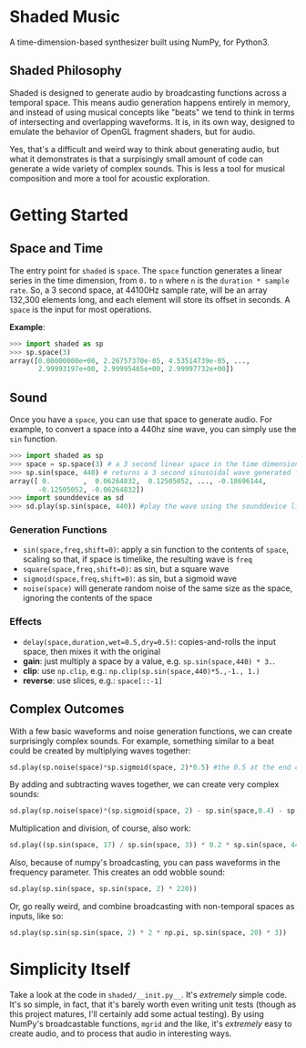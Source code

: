 # Shaded Music
A time-dimension-based synthesizer built using NumPy, for Python3.

## Shaded Philosophy
Shaded is designed to generate audio by broadcasting functions across a temporal space. This means audio generation happens entirely in memory, and instead of using musical concepts like "beats" we tend to think in terms of intersecting and overlapping waveforms. It is, in its own way, designed to emulate the behavior of OpenGL fragment shaders, but for audio.

Yes, that's a difficult and weird way to think about generating audio, but what it demonstrates is that a surpisingly small amount of code can generate a wide variety of complex sounds. This is less a tool for musical composition and more a tool for acoustic exploration.

# Getting Started
## Space and Time
The entry point for `shaded` is `space`. The `space` function generates a linear series in the time dimension, from `0.` to `n` where `n` is the `duration * sample rate`. So, a 3 second space, at 44100Hz sample rate, will be an array 132,300 elements long, and each element will store its offset in seconds. A `space` is the input for most operations.

**Example**:
```python
>>> import shaded as sp
>>> sp.space(3)
array([0.00000000e+00, 2.26757370e-05, 4.53514739e-05, ...,
       2.99993197e+00, 2.99995465e+00, 2.99997732e+00])
```

## Sound
Once you have a `space`, you can use that space to generate audio. For example, to convert a space into a 440hz sine wave, you can simply use the `sin` function.

```python
>>> import shaded as sp
>>> space = sp.space(3) # a 3 second linear space in the time dimension
>>> sp.sin(space, 440) # returns a 3 second sinusoidal wave generated from that space
array([ 0.        ,  0.06264832,  0.12505052, ..., -0.18696144,
       -0.12505052, -0.06264832])
>>> import sounddevice as sd
>>> sd.play(sp.sin(space, 440)) #play the wave using the sounddevice library
```

### Generation Functions
* `sin(space,freq,shift=0)`: apply a sin function to the contents of `space`, scaling so that, if space is timelike, the resulting wave is `freq`
* `square(space,freq,shift=0)`: as sin, but a square wave
* `sigmoid(space,freq,shift=0)`: as sin, but a sigmoid wave
* `noise(space)` will generate random noise of the same size as the space, ignoring the contents of the space

### Effects
* `delay(space,duration,wet=0.5,dry=0.5)`: copies-and-rolls the input space, then mixes it with the original
* **gain**: just multiply a space by a value, e.g. `sp.sin(space,440) * 3.`.
* **clip**: use `np.clip`, e.g.: `np.clip(sp.sin(space,440)*5.,-1., 1.)`
* **reverse**: use slices, e.g.: `space[::-1]`


## Complex Outcomes
With a few basic waveforms and noise generation functions, we can create surprisingly complex sounds. For example, something similar to a beat could be created by multiplying waves together:

```python
sd.play(sp.noise(space)*sp.sigmoid(space, 2)*0.5) #the 0.5 at the end controls the overall amplitude of the wave
```

By adding and subtracting waves together, we can create very complex sounds:

```python
sd.play(sp.noise(space)*(sp.sigmoid(space, 2) - sp.sin(space,0.4) - sp.sin(space,0.25,1)) + sp.sin(space, 440)*(sp.sin(space,3)-sp.sin(space,4.25)) + sp.sin(space,310)*(sp.sin(space,3,1.254))) #complex beat
```

Multiplication and division, of course, also work:

```python
sd.play((sp.sin(space, 17) / sp.sin(space, 3)) * 0.2 * sp.sin(space, 440))
```

Also, because of numpy's broadcasting, you can pass waveforms in the frequency parameter. This creates an odd wobble sound:

```python
sd.play(sp.sin(space, sp.sin(space, 2) * 220))
```

Or, go really weird, and combine broadcasting with non-temporal spaces as inputs, like so:

```python
sd.play(sp.sin(sp.sin(space, 2) * 2 * np.pi, sp.sin(space, 20) * 3))
```

# Simplicity Itself
Take a look at the code in `shaded/__init.py__`. It's *extremely* simple code. It's so simple, in fact, that it's barely worth even writing unit tests (though as this project matures, I'll certainly add some actual testing). By using NumPy's broadcastable functions, `mgrid` and the like, it's *extremely* easy to create audio, and to process that audio in interesting ways.